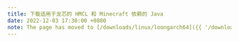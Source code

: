 ```yaml
---
title: 下载适用于龙芯的 HMCL 和 Minecraft 依赖的 Java
date: 2022-12-03 17:30:00 +0800
note: The page has moved to [/downloads/linux/loongarch64]({{ '/downloads/linux/loongarch64.html' | relative_url }})
---
```


<script>
    setTimeout(function() {
        window.location.href = "{{ '/downloads/linux/loongarch64.html' | relative_url  }}";
    }, 5000); // 等待 5 秒.
</script>
